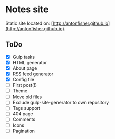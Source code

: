 # Notes site

Static site located on: [http://antonfisher.github.io](http://antonfisher.github.io).

## ToDo
- [x] Gulp tasks
- [x] HTML generator
- [x] About page
- [x] RSS feed generator
- [x] Config file
- [ ] First post(!)
- [ ] Theme
- [ ] Move old files
- [ ] Exclude gulp-site-generator to own repository
- [ ] Tags support
- [ ] 404 page
- [ ] Comments
- [ ] Icons
- [ ] Pagination
